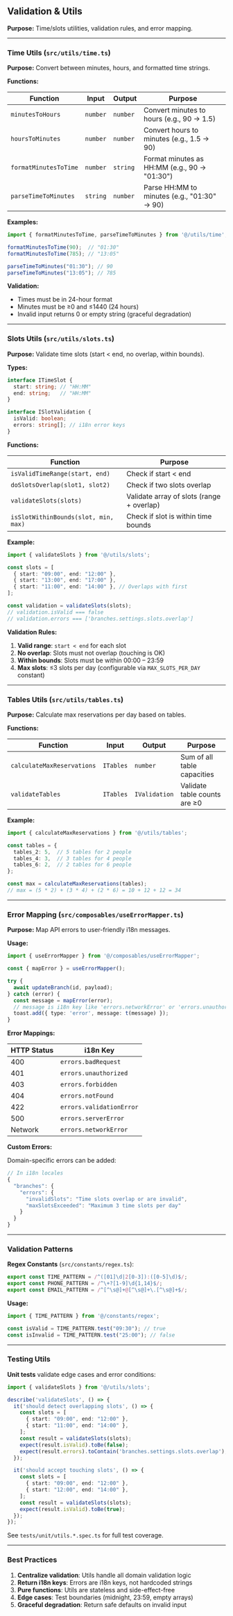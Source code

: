 ## Validation & Utils

**Purpose:** Time/slots utilities, validation rules, and error mapping.

---

### Time Utils (`src/utils/time.ts`)

**Purpose:** Convert between minutes, hours, and formatted time strings.

**Functions:**

| Function | Input | Output | Purpose |
|----------|-------|--------|---------|
| `minutesToHours` | `number` | `number` | Convert minutes to hours (e.g., 90 → 1.5) |
| `hoursToMinutes` | `number` | `number` | Convert hours to minutes (e.g., 1.5 → 90) |
| `formatMinutesToTime` | `number` | `string` | Format minutes as HH:MM (e.g., 90 → "01:30") |
| `parseTimeToMinutes` | `string` | `number` | Parse HH:MM to minutes (e.g., "01:30" → 90) |

**Examples:**

```typescript
import { formatMinutesToTime, parseTimeToMinutes } from '@/utils/time';

formatMinutesToTime(90);  // "01:30"
formatMinutesToTime(785); // "13:05"

parseTimeToMinutes("01:30"); // 90
parseTimeToMinutes("13:05"); // 785
```

**Validation:**

- Times must be in 24-hour format
- Minutes must be ≥0 and ≤1440 (24 hours)
- Invalid input returns 0 or empty string (graceful degradation)

---

### Slots Utils (`src/utils/slots.ts`)

**Purpose:** Validate time slots (start < end, no overlap, within bounds).

**Types:**

```typescript
interface ITimeSlot {
  start: string; // "HH:MM"
  end: string;   // "HH:MM"
}

interface ISlotValidation {
  isValid: boolean;
  errors: string[]; // i18n error keys
}
```

**Functions:**

| Function | Purpose |
|----------|---------|
| `isValidTimeRange(start, end)` | Check if start < end |
| `doSlotsOverlap(slot1, slot2)` | Check if two slots overlap |
| `validateSlots(slots)` | Validate array of slots (range + overlap) |
| `isSlotWithinBounds(slot, min, max)` | Check if slot is within time bounds |

**Example:**

```typescript
import { validateSlots } from '@/utils/slots';

const slots = [
  { start: "09:00", end: "12:00" },
  { start: "13:00", end: "17:00" },
  { start: "11:00", end: "14:00" }, // Overlaps with first
];

const validation = validateSlots(slots);
// validation.isValid === false
// validation.errors === ['branches.settings.slots.overlap']
```

**Validation Rules:**

1. **Valid range**: `start < end` for each slot
2. **No overlap**: Slots must not overlap (touching is OK)
3. **Within bounds**: Slots must be within 00:00 – 23:59
4. **Max slots**: ≤3 slots per day (configurable via `MAX_SLOTS_PER_DAY` constant)

---

### Tables Utils (`src/utils/tables.ts`)

**Purpose:** Calculate max reservations per day based on tables.

**Functions:**

| Function | Input | Output | Purpose |
|----------|-------|--------|---------|
| `calculateMaxReservations` | `ITables` | `number` | Sum of all table capacities |
| `validateTables` | `ITables` | `IValidation` | Validate table counts are ≥0 |

**Example:**

```typescript
import { calculateMaxReservations } from '@/utils/tables';

const tables = {
  tables_2: 5,  // 5 tables for 2 people
  tables_4: 3,  // 3 tables for 4 people
  tables_6: 2,  // 2 tables for 6 people
};

const max = calculateMaxReservations(tables);
// max = (5 * 2) + (3 * 4) + (2 * 6) = 10 + 12 + 12 = 34
```

---

### Error Mapping (`src/composables/useErrorMapper.ts`)

**Purpose:** Map API errors to user-friendly i18n messages.

**Usage:**

```typescript
import { useErrorMapper } from '@/composables/useErrorMapper';

const { mapError } = useErrorMapper();

try {
  await updateBranch(id, payload);
} catch (error) {
  const message = mapError(error);
  // message is i18n key like 'errors.networkError' or 'errors.unauthorized'
  toast.add({ type: 'error', message: t(message) });
}
```

**Error Mappings:**

| HTTP Status | i18n Key |
|-------------|----------|
| 400 | `errors.badRequest` |
| 401 | `errors.unauthorized` |
| 403 | `errors.forbidden` |
| 404 | `errors.notFound` |
| 422 | `errors.validationError` |
| 500 | `errors.serverError` |
| Network | `errors.networkError` |

**Custom Errors:**

Domain-specific errors can be added:

```typescript
// In i18n locales
{
  "branches": {
    "errors": {
      "invalidSlots": "Time slots overlap or are invalid",
      "maxSlotsExceeded": "Maximum 3 time slots per day"
    }
  }
}
```

---

### Validation Patterns

**Regex Constants** (`src/constants/regex.ts`):

```typescript
export const TIME_PATTERN = /^([01]\d|2[0-3]):([0-5]\d)$/;
export const PHONE_PATTERN = /^\+?[1-9]\d{1,14}$/;
export const EMAIL_PATTERN = /^[^\s@]+@[^\s@]+\.[^\s@]+$/;
```

**Usage:**

```typescript
import { TIME_PATTERN } from '@/constants/regex';

const isValid = TIME_PATTERN.test("09:30"); // true
const isInvalid = TIME_PATTERN.test("25:00"); // false
```

---

### Testing Utils

**Unit tests** validate edge cases and error conditions:

```typescript
import { validateSlots } from '@/utils/slots';

describe('validateSlots', () => {
  it('should detect overlapping slots', () => {
    const slots = [
      { start: "09:00", end: "12:00" },
      { start: "11:00", end: "14:00" },
    ];
    const result = validateSlots(slots);
    expect(result.isValid).toBe(false);
    expect(result.errors).toContain('branches.settings.slots.overlap');
  });

  it('should accept touching slots', () => {
    const slots = [
      { start: "09:00", end: "12:00" },
      { start: "12:00", end: "14:00" },
    ];
    const result = validateSlots(slots);
    expect(result.isValid).toBe(true);
  });
});
```

See `tests/unit/utils.*.spec.ts` for full test coverage.

---

### Best Practices

1. **Centralize validation**: Utils handle all domain validation logic
2. **Return i18n keys**: Errors are i18n keys, not hardcoded strings
3. **Pure functions**: Utils are stateless and side-effect-free
4. **Edge cases**: Test boundaries (midnight, 23:59, empty arrays)
5. **Graceful degradation**: Return safe defaults on invalid input

